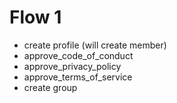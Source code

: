 # Flow 1

- create profile (will create member)
- approve_code_of_conduct
- approve_privacy_policy
- approve_terms_of_service
- create group
